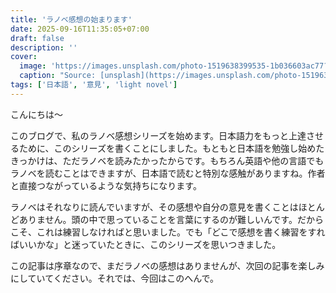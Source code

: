 ```yaml
---
title: 'ラノベ感想の始まります'
date: 2025-09-16T11:35:05+07:00
draft: false
description: ''
cover:
  image: 'https://images.unsplash.com/photo-1519638399535-1b036603ac77?q=80&w=1031&auto=format&fit=crop&ixlib=rb-4.1.0&ixid=M3wxMjA3fDB8MHxwaG90by1wYWdlfHx8fGVufDB8fHx8fA%3D%3D'
  caption: "Source: [unsplash](https://images.unsplash.com/photo-1519638399535-1b036603ac77?q=80&w=1031&auto=format&fit=crop&ixlib=rb-4.1.0&ixid=M3wxMjA3fDB8MHxwaG90by1wYWdlfHx8fGVufDB8fHx8fA%3D%3D)"
tags: ['日本語', '意見', 'light novel']
---
```


こんにちは～


このブログで、私のラノベ感想シリーズを始めます。日本語力をもっと上達させるために、このシリーズを書くことにしました。もともと日本語を勉強し始めたきっかけは、ただラノベを読みたかったからです。もちろん英語や他の言語でもラノベを読むことはできますが、日本語で読むと特別な感触がありますね。作者と直接つながっているような気持ちになります。

ラノベはそれなりに読んでいますが、その感想や自分の意見を書くことはほとんどありません。頭の中で思っていることを言葉にするのが難しいんです。だからこそ、これは練習しなければと思いました。でも「どこで感想を書く練習をすればいいかな」と迷っていたときに、このシリーズを思いつきました。

この記事は序章なので、まだラノベの感想はありませんが、次回の記事を楽しみにしていてください。それでは、今回はこのへんで。